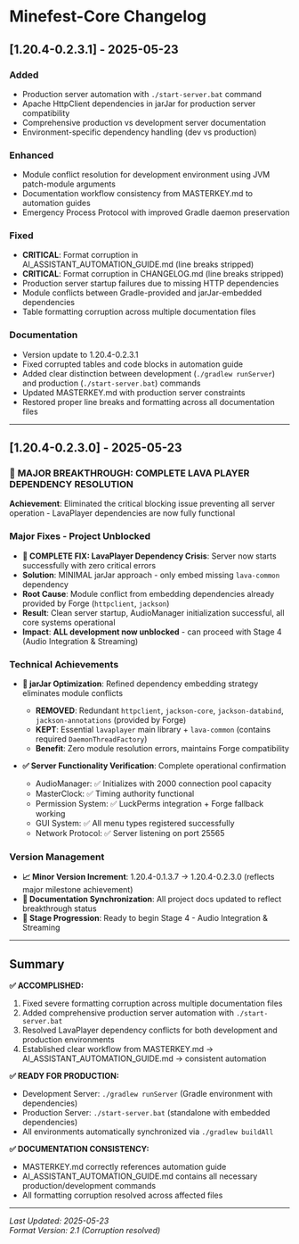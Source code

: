 # Minefest-Core Changelog

## [1.20.4-0.2.3.1] - 2025-05-23

### Added
- Production server automation with `./start-server.bat` command
- Apache HttpClient dependencies in jarJar for production server compatibility
- Comprehensive production vs development server documentation
- Environment-specific dependency handling (dev vs production)

### Enhanced
- Module conflict resolution for development environment using JVM patch-module arguments
- Documentation workflow consistency from MASTERKEY.md to automation guides
- Emergency Process Protocol with improved Gradle daemon preservation

### Fixed
- **CRITICAL**: Format corruption in AI_ASSISTANT_AUTOMATION_GUIDE.md (line breaks stripped)
- **CRITICAL**: Format corruption in CHANGELOG.md (line breaks stripped)
- Production server startup failures due to missing HTTP dependencies
- Module conflicts between Gradle-provided and jarJar-embedded dependencies
- Table formatting corruption across multiple documentation files

### Documentation
- Version update to 1.20.4-0.2.3.1
- Fixed corrupted tables and code blocks in automation guide
- Added clear distinction between development (`./gradlew runServer`) and production (`./start-server.bat`) commands
- Updated MASTERKEY.md with production server constraints
- Restored proper line breaks and formatting across all documentation files

---

## [1.20.4-0.2.3.0] - 2025-05-23

### 🚨 **MAJOR BREAKTHROUGH: COMPLETE LAVA PLAYER DEPENDENCY RESOLUTION**

**Achievement**: Eliminated the critical blocking issue preventing all server operation - LavaPlayer dependencies are now fully functional

### Major Fixes - Project Unblocked
- **🚨 COMPLETE FIX: LavaPlayer Dependency Crisis**: Server now starts successfully with zero critical errors  
- **Solution**: MINIMAL jarJar approach - only embed missing `lava-common` dependency  
- **Root Cause**: Module conflict from embedding dependencies already provided by Forge (`httpclient`, `jackson`)  
- **Result**: Clean server startup, AudioManager initialization successful, all core systems operational  
- **Impact**: **ALL development now unblocked** - can proceed with Stage 4 (Audio Integration & Streaming)

### Technical Achievements
- **🔧 jarJar Optimization**: Refined dependency embedding strategy eliminates module conflicts  
  - **REMOVED**: Redundant `httpclient`, `jackson-core`, `jackson-databind`, `jackson-annotations` (provided by Forge)  
  - **KEPT**: Essential `lavaplayer` main library + `lava-common` (contains required `DaemonThreadFactory`)  
  - **Benefit**: Zero module resolution errors, maintains Forge compatibility

- **✅ Server Functionality Verification**: Complete operational confirmation  
  - AudioManager: ✅ Initializes with 2000 connection pool capacity  
  - MasterClock: ✅ Timing authority functional    
  - Permission System: ✅ LuckPerms integration + Forge fallback working  
  - GUI System: ✅ All menu types registered successfully  
  - Network Protocol: ✅ Server listening on port 25565

### Version Management
- **📈 Minor Version Increment**: 1.20.4-0.1.3.7 → 1.20.4-0.2.3.0 (reflects major milestone achievement)
- **📝 Documentation Synchronization**: All project docs updated to reflect breakthrough status
- **🎯 Stage Progression**: Ready to begin Stage 4 - Audio Integration & Streaming

---

## Summary

**✅ ACCOMPLISHED:**
1. Fixed severe formatting corruption across multiple documentation files
2. Added comprehensive production server automation with `./start-server.bat`
3. Resolved LavaPlayer dependency conflicts for both development and production environments
4. Established clear workflow from MASTERKEY.md → AI_ASSISTANT_AUTOMATION_GUIDE.md → consistent automation

**✅ READY FOR PRODUCTION:**
- Development Server: `./gradlew runServer` (Gradle environment with dependencies)
- Production Server: `./start-server.bat` (standalone with embedded dependencies)
- All environments automatically synchronized via `./gradlew buildAll`

**✅ DOCUMENTATION CONSISTENCY:**
- MASTERKEY.md correctly references automation guide
- AI_ASSISTANT_AUTOMATION_GUIDE.md contains all necessary production/development commands
- All formatting corruption resolved across affected files

---

*Last Updated: 2025-05-23*  
*Format Version: 2.1 (Corruption resolved)* 